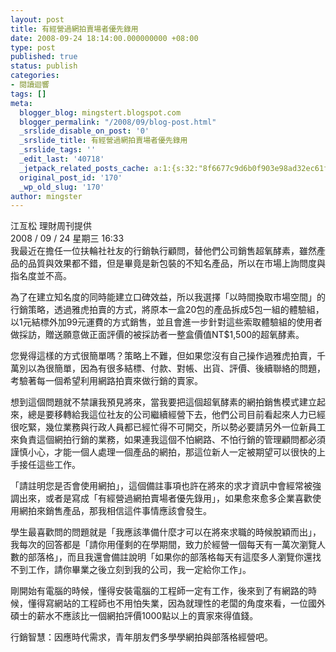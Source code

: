 ```yaml
---
layout: post
title: 有經營過網拍賣場者優先錄用
date: 2008-09-24 18:14:00.000000000 +08:00
type: post
published: true
status: publish
categories:
- 閱讀迴響
tags: []
meta:
  blogger_blog: mingstert.blogspot.com
  blogger_permalink: "/2008/09/blog-post.html"
  _srslide_disable_on_post: '0'
  _srslide_title: 有經營過網拍賣場者優先錄用
  _srslide_tags: ''
  _edit_last: '40718'
  _jetpack_related_posts_cache: a:1:{s:32:"8f6677c9d6b0f903e98ad32ec61f8deb";a:2:{s:7:"expires";i:1453595835;s:7:"payload";a:3:{i:0;a:1:{s:2:"id";i:73;}i:1;a:1:{s:2:"id";i:67;}i:2;a:1:{s:2:"id";i:29;}}}}
  original_post_id: '170'
  _wp_old_slug: '170'
author: mingster
---
```

<p>江亙松 理財周刊提供<br />2008 / 09 / 24 星期三 16:33<br />我最近在擔任一位扶輪社社友的行銷執行顧問，替他們公司銷售超氧酵素，雖然產品的品質與效果都不錯，但是畢竟是新包裝的不知名產品，所以在市場上詢問度與指名度並不高。</p>
<p>為了在建立知名度的同時能建立口碑效益，所以我選擇「以時間換取市場空間」的行銷策略，透過雅虎拍賣的方式，將原本一盒20包的產品拆成5包一組的體驗組，以1元結標外加99元運費的方式銷售，並且會進一步針對這些索取體驗組的使用者做採訪，贈送願意做正面評價的被採訪者一整盒價值NT$1,500的超氧酵素。</p>
<p>您覺得這樣的方式很簡單嗎？策略上不難，但如果您沒有自己操作過雅虎拍賣，千萬別以為很簡單，因為有很多結標、付款、對帳、出貨、評價、後續聯絡的問題，考驗著每一個希望利用網路拍賣來做行銷的賣家。</p>
<p>想到這個問題就不禁讓我預見將來，當我要把這個超氧酵素的網拍銷售模式建立起來，總是要移轉給我這位社友的公司繼續經營下去，他們公司目前看起來人力已經很吃緊，幾位業務與行政人員都已經忙得不可開交，所以勢必要請另外一位新員工來負責這個網拍行銷的業務，如果連我這個不怕網路、不怕行銷的管理顧問都必須謹慎小心，才能一個人處理一個產品的網拍，那這位新人一定被期望可以很快的上手接任這些工作。</p>
<p>「請註明您是否會使用網拍」，這個備註事項也許在將來的求才資訊中會經常被強調出來，或者是寫成「有經營過網拍賣場者優先錄用」，如果愈來愈多企業喜歡使用網拍來銷售產品，那我相信這件事情應該會發生。</p>
<p>學生最喜歡問的問題就是「我應該準備什麼才可以在將來求職的時候脫穎而出」，我每次的回答都是「請你用僅剩的在學期間，致力於經營一個每天有一萬次瀏覽人數的部落格」，而且我還會備註說明「<span class="highlight">如果你的部落格每天有這麼多人瀏覽你還找不到工作，請你畢業之後立刻到我的公司，我一定給你工作</span>」。</p>
<p>剛開始有電腦的時候，懂得安裝電腦的工程師一定有工作，後來到了有網路的時候，懂得寫網站的工程師也不用怕失業，因為就理性的老闆的角度來看，一位國外碩士的薪水不應該比一個網拍評價1000點以上的賣家來得值錢。</p>
<p>行銷智慧：因應時代需求，青年朋友們多學學網拍與部落格經營吧。</p>
